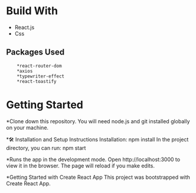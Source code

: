 # Build With
- React.js
- Css
## Packages Used
```
    *react-router-dom
    *axios
    *typewriter-effect
    *react-toastify

```
# Getting Started
*Clone down this repository. You will need node.js and git installed globally on your machine.

*:hammer_and_wrench: Installation and Setup Instructions Installation: npm install
In the project directory, you can run: npm start

*Runs the app in the development mode. Open http://localhost:3000 to view it in the browser. The page will reload if you make edits.


*Getting Started with Create React App
This project was bootstrapped with Create React App.
